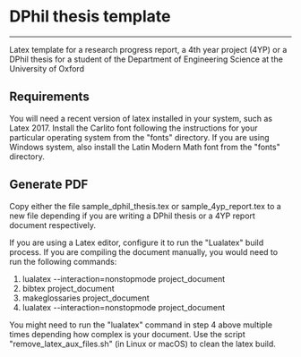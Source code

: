# DPhil thesis template
--------------------------

Latex template for a research progress report, a 4th year project (4YP) or a DPhil thesis for a student of the Department of Engineering Science at the University of Oxford

Requirements
--

You will need a recent version of latex installed in your system, such as Latex 2017. Install the Carlito font following the instructions for your particular operating system from the "fonts" directory. If you are using Windows system, also install the Latin Modern Math font from the "fonts" directory.

Generate PDF
--

Copy either the file sample_dphil_thesis.tex or sample_4yp_report.tex to a new file depending if you are writing a DPhil thesis or a 4YP report document respectively.

If you are using a Latex editor, configure it to run the "Lualatex" build process. If you are compiling the document manually, you would need to run the following commands:

1. lualatex  --interaction=nonstopmode project_document
2. bibtex project_document
3. makeglossaries project_document
4. lualatex  --interaction=nonstopmode project_document


You might need to run the "lualatex" command in step 4 above multiple times depending how complex is your document. Use the script "remove_latex_aux_files.sh" (in Linux or macOS) to clean the latex build.
